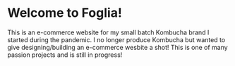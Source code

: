 <h1> Welcome to Foglia! </h1>

This is an e-commerce website for my small batch Kombucha brand I started during the pandemic. I no longer produce Kombucha but wanted to give designing/building an e-commerce wesbite a shot! This is one of many passion projects and is still in progress! 
